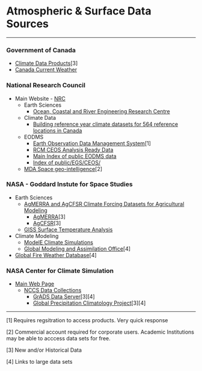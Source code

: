 # Atmospheric & Surface Data Sources

----

### Government of Canada
* [Climate Data Products](https://open.canada.ca/data/en/dataset/51dbf91e-509c-437b-ab9e-eca6d0bf6fa8)[3]
* [Canada Current Weather](https://weather.gc.ca/)

### National Research Council 
* Main Website - [NRC](https://nrc.canada.ca/en)
  * Earth Sciences
    * [Ocean, Coastal and River Engineering Research Centre](https://nrc.canada.ca/en/research-development/research-collaboration/research-centres/ocean-coastal-river-engineering-research-centre)
  * Climate Data
    * [Building reference year climate datasets for 564 reference locations in Canada](https://nrc-digital-repository.canada.ca/eng/view/object/?id=92bfa9cf-6d35-4de4-80c2-799f53961f60) 
  * EODMS
    * [Earth Observation Data Management System](https://www.eodms-sgdot.nrcan-rncan.gc.ca/index-en.html)[1]
    * [RCM CEOS Analysis Ready Data](https://registry.opendata.aws/rcm-ceos-ard/)
    * [Main Index of public EODMS data](https://data.eodms-sgdot.nrcan-rncan.gc.ca/public/)
    * [Index of public/EGS/CEOS/](https://data.eodms-sgdot.nrcan-rncan.gc.ca/public/EGS/)
  * [MDA Space geo-intelligence](https://mda.space/geo-intelligence)[2]

### NASA - Goddard Instute for Space Studies
  * Earth Sciences
    * [AgMERRA and AgCFSR Climate Forcing Datasets for Agricultural Modeling](https://data.giss.nasa.gov/impacts/agmipcf/)
        * [AgMERRA](https://data.giss.nasa.gov/impacts/agmipcf/agmerra/)[3]
        * [AgCFSR](https://data.giss.nasa.gov/impacts/agmipcf/agcfsr/)[3]
    * [GISS Surface Temperature Analysis](https://data.giss.nasa.gov/gistemp/)
  * Climate Modeling
    * [ModelE Climate Simulations](https://data.giss.nasa.gov/modelE/)
    * [Global Modeling and Assimilation Office](https://gmao.gsfc.nasa.gov/research/assimilation/)[4]
  * [Global Fire Weather Database](https://data.giss.nasa.gov/impacts/gfwed/)[4]

### NASA Center for Climate Simulation
  * [Main Web Page](https://www.nccs.nasa.gov/services/climate-data-services)
    * [NCCS Data Collections](https://www.nccs.nasa.gov/services/data-collections)
        * [GrADS Data Server](https://opendap.nccs.nasa.gov/dods/)[3][4]
        * [Global Precipitation Climatology Project](https://aims2.llnl.gov/search/obs4MIPs/)[3][4]


   
----

[1] Requires regsitration to access products. Very quick response

[2] Commercial account required for corporate users.  Academic Institutions may be able to acccess data sets for free.

[3] New and/or Historical Data

[4] Links to large data sets

